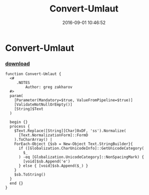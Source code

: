 ﻿---
pid:            6498
parent:         0
children:       
poster:         Oliver
title:          Convert-Umlaut
date:           2016-09-01 10:46:52
description:    
format:         posh
---

# Convert-Umlaut

### [download](6498.ps1)  



```posh
function Convert-Umlaut {
  <#
     .NOTES
         Author: greg zakharov
  #>
  param(
    [Parameter(Mandatory=$true, ValueFromPipeline=$true)]
    [ValidateNotNullOrEmpty()]
    [String]$Text
  )
  
  begin {}
  process {
    $Text.Replace([String][Char]0xDF, 'ss').Normalize(
      [Text.NormalizationForm]::FormD
    ).ToCharArray() |
    ForEach-Object {$sb = New-Object Text.StringBuilder}{
      if ([Globalization.CharUnicodeInfo]::GetUnicodeCategory(
        $_
      ) -eq [Globalization.UnicodeCategory]::NonSpacingMark) {
        [void]$sb.Append('e')
      } else { [void]$sb.Append($_) }
    }
    $sb.ToString()
  }
  end {}
}
```

